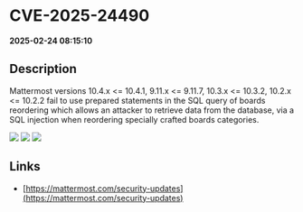 # CVE-2025-24490

**2025-02-24 08:15:10**

## Description
Mattermost versions 10.4.x <= 10.4.1, 9.11.x <= 9.11.7, 10.3.x <= 10.3.2, 10.2.x <= 10.2.2 fail to use prepared statements in the SQL query of boards reordering which allows an attacker to retrieve data from the database, via a SQL injection when reordering specially crafted boards categories.

![](https://img.shields.io/static/v1?label=Score&message=9.6&color=red)
![](https://img.shields.io/static/v1?label=Severity&message=CRITICAL&color=red)
![](https://img.shields.io/static/v1?label=CWE&message=SQL&color=green)

## Links
- [https://mattermost.com/security-updates](https://mattermost.com/security-updates)

